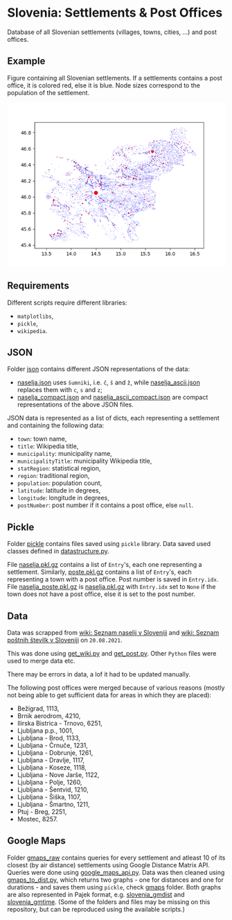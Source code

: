 # Slovenia: Settlements & Post Offices
Database of all Slovenian settlements (villages, towns, cities, ...) and post offices.

## Example
Figure containing all Slovenian settlements. If a settlements contains a post office, it is colored red, else it is blue. Node sizes correspond to the population of the settlement.

![naselja in poste](figures/naselja_poste.png)

## Requirements
Different scripts require different libraries:
- `matplotlibs`,
- `pickle`,
- `wikipedia`.

## JSON
Folder [json](json) contains different JSON representations of the data:
- [naselja.json](json/naselja.json) uses `šumniki`, i.e. `č`, `š` and `ž`, while [naselja_ascii.json](json/naselja_ascii.json) replaces them with `c`, `s` and `z`;
- [naselja_compact.json](json/naselja_compact.json) and [naselja_ascii_compact.json](json/naselja_ascii_compact.json) are compact representations of the above JSON files.

JSON data is represented as a list of dicts, each representing a settlement and containing the following data:
- `town`: town name,
- `title`: Wikipedia title,
- `municipality`: municipality name,
- `municipalityTitle`: municipality Wikipedia title,
- `statRegion`: statistical region,
- `region`: traditional region,
- `population`: population count,
- `latitude`: latitude in degrees,
- `longitude`: longitude in degrees,
- `postNumber`: post number if it contains a post office, else `null`.

## Pickle
Folder [pickle](pickle) contains files saved using `pickle` library. Data saved used classes defined in [datastructure.py](python/datastructure.py).

File [naselja.pkl.gz](pickle/naselja.pkl.gz) contains a list of `Entry`'s, each one representing a settlement. Similarly, [poste.pkl.gz](pickle/poste.pkl.gz) contains a list of `Entry`'s, each representing a town with a post office. Post number is saved in `Entry.idx`. File [naselja_poste.pkl.gz](pickle/naselja_poste.pkl.gz) is [naselja.pkl.gz](pickle/naselja.pkl.gz) with `Entry.idx` set to `None` if the town does not have a post office, else it is set to the post number.

## Data
Data was scrapped from [wiki: Seznam naselij v Sloveniji](https://sl.wikipedia.org/wiki/Seznam_naselij_v_Sloveniji) and [wiki: Seznam poštnih številk v Sloveniji](https://sl.wikipedia.org/wiki/Seznam_po%C5%A1tnih_%C5%A1tevilk_v_Sloveniji) on `20.08.2021`.

This was done using [get_wiki.py](python/get_wiki.py) and [get_post.py](python/get_post.py). Other `Python` files were used to merge data etc.

There may be errors in data, a lof it had to be updated manually.

The following post offices were merged because of various reasons (mostly not being able to get sufficient data for areas in which they are placed):
- Bežigrad, 1113,
- Brnik aerodrom, 4210,
- Ilirska Bistrica - Trnovo, 6251,
- Ljubljana p.p., 1001,
- Ljubljana - Brod, 1133,
- Ljubljana - Črnuče, 1231,
- Ljubljana - Dobrunje, 1261,
- Ljubljana - Dravlje, 1117,
- Ljubljana - Koseze, 1118,
- Ljubljana - Nove Jarše, 1122,
- Ljubljana - Polje, 1260,
- Ljubljana - Šentvid, 1210,
- Ljubljana - Šiška, 1107,
- Ljubljana - Šmartno, 1211,
- Ptuj - Breg, 2251,
- Mostec, 8257.

## Google Maps
Folder [gmaps_raw](python/gmaps_raw) contains queries for every settlement and atleast 10 of its closest (by air distance) settlements using Google Distance Matrix API. Queries were done using [google_maps_api.py](python/google_maps_api.py). Data was then cleaned using [gmaps_to_dist.py](python/gmaps_to_dist.py), which returns two graphs - one for distances and one for durations - and saves them using `pickle`, check [gmaps](gmaps) folder. Both graphs are also represented in Pajek format, e.g. [slovenia_gmdist](python/graphs/slovenia_gmdist_10_1_0.net) and [slovenia_gmtime](python/graphs/slovenia_gmtime_10_1_0.net). (Some of the folders and files may be missing on this repository, but can be reproduced using the available scripts.)
